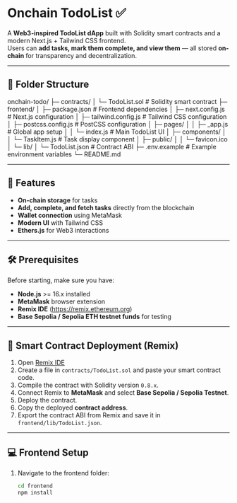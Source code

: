 # Onchain TodoList ✅

A **Web3-inspired TodoList dApp** built with Solidity smart contracts and a modern Next.js + Tailwind CSS frontend.  
Users can **add tasks, mark them complete, and view them** — all stored **on-chain** for transparency and decentralization.

---

## 📂 Folder Structure

onchain-todo/
├─ contracts/
│  └─ TodoList.sol                  # Solidity smart contract
├─ frontend/
│  ├─ package.json                   # Frontend dependencies
│  ├─ next.config.js                 # Next.js configuration
│  ├─ tailwind.config.js             # Tailwind CSS configuration
│  ├─ postcss.config.js              # PostCSS configuration
│  ├─ pages/
│  │  ├─ _app.js                     # Global app setup
│  │  └─ index.js                    # Main TodoList UI
│  ├─ components/
│  │  └─ TaskItem.js                 # Task display component
│  ├─ public/
│  │  └─ favicon.ico
│  └─ lib/
│     └─ TodoList.json               # Contract ABI
├─ .env.example                      # Example environment variables
└─ README.md



---

## 🚀 Features

- **On-chain storage** for tasks  
- **Add, complete, and fetch tasks** directly from the blockchain  
- **Wallet connection** using MetaMask  
- **Modern UI** with Tailwind CSS  
- **Ethers.js** for Web3 interactions  

---

## 🛠️ Prerequisites

Before starting, make sure you have:

- **Node.js** >= 16.x installed  
- **MetaMask** browser extension  
- **Remix IDE** (https://remix.ethereum.org)  
- **Base Sepolia / Sepolia ETH testnet funds** for testing  

---

## 📜 Smart Contract Deployment (Remix)

1. Open [Remix IDE](https://remix.ethereum.org)  
2. Create a file in `contracts/TodoList.sol` and paste your smart contract code.  
3. Compile the contract with Solidity version `0.8.x`.  
4. Connect Remix to **MetaMask** and select **Base Sepolia / Sepolia Testnet**.  
5. Deploy the contract.  
6. Copy the deployed **contract address**.  
7. Export the contract ABI from Remix and save it in `frontend/lib/TodoList.json`.  

---

## 💻 Frontend Setup

1. Navigate to the frontend folder:
   ```sh
   cd frontend
   npm install
